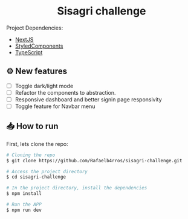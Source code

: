 <h1 align="center">
  Sisagri challenge
</h1>

Project Dependencies:

- [NextJS](https://nextjs.org/)
- [StyledComponents](https://styled-components.com/)
- [TypeScript](https://www.typescriptlang.org/)

## ⚙️ New features

- [ ] Toggle dark/light mode
- [ ] Refactor the components to abstraction.
- [ ] Responsive dashboard and better signin page responsivity
- [ ] Toggle feature for Navbar menu

## 📥 How to run

First, lets clone the repo:

```bash
# Cloning the repo
$ git clone https://github.com/Rafaelb4rros/sisagri-challenge.git

# Access the project directory
$ cd sisagri-challenge

```

```bash
# In the project directory, install the dependencies
$ npm install

# Run the APP
$ npm run dev
```
